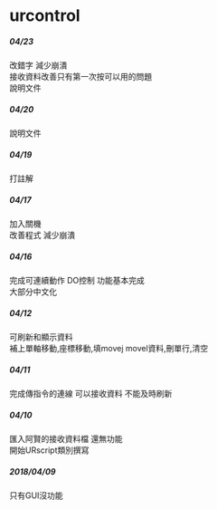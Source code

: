 # urcontrol
##### 04/23
改錯字 減少崩潰<br>
接收資料改善只有第一次按可以用的問題<br>
說明文件
##### 04/20
說明文件
##### 04/19
打註解
##### 04/17
加入關機<br>
改善程式 減少崩潰
##### 04/16
完成可連續動作 DO控制 功能基本完成<br>
大部分中文化
##### 04/12
可刷新和顯示資料<br>
補上單軸移動,座標移動,填movej movel資料,刪單行,清空
##### 04/11
完成傳指令的連線 可以接收資料 不能及時刷新
##### 04/10
匯入阿賢的接收資料檔 還無功能<br>
開始URscript類別撰寫
##### 2018/04/09
只有GUI沒功能